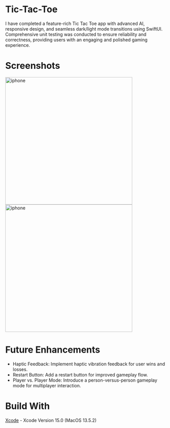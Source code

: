# Tic-Tac-Toe
I have completed a feature-rich Tic Tac Toe app with advanced AI, responsive design, and seamless dark/light mode transitions using SwiftUI. Comprehensive unit testing was conducted to ensure reliability and correctness, providing users with an engaging and polished gaming experience.




# Screenshots
<img src="https://github.com/NishayKumar/Mobile-IP.swiftpm/assets/114150640/67ee9844-a9c0-461d-a16a-532979da8bad" alt="iphone" width="400">
<img src="https://github.com/NishayKumar/Mobile-IP.swiftpm/assets/114150640/a1aa6c66-1f02-487b-9e8d-889712f7efbc" alt="iphone" width="400">

# Future Enhancements
- Haptic Feedback: Implement haptic vibration feedback for user wins and losses.
- Restart Button: Add a restart button for improved gameplay flow.
- Player vs. Player Mode: Introduce a person-versus-person gameplay mode for multiplayer interaction.


# Build With
[Xcode](https://developer.apple.com/xcode/) - Xcode Version 15.0  (MacOS 13.5.2)


